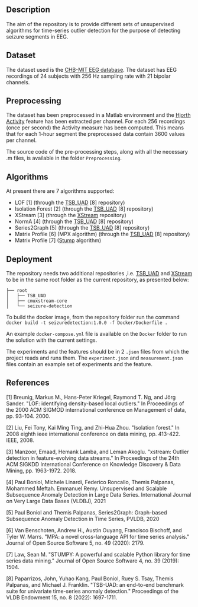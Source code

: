 ## Description

The aim of the repository is to provide different sets of unsupervised algorithms for time-series outlier detection for the purpose of detecting seizure segments in EEG.

## Dataset

The dataset used is the [CHB-MIT EEG database](https://physionet.org/content/chbmit/1.0.0/). The dataset has EEG recordings of 24 subjects with 256 Hz sampling rate with 21 bipolar channels. 

## Preprocessing

The dataset has been preprocessed in a Matlab environment and the [Hjorth Activity](https://en.wikipedia.org/wiki/Hjorth_parameters) feature has been extracted per channel. For each 256 recordings (once per second) the Activity measure has been computed. This means that for each 1-hour segment the preprocessed data contain 3600 values per channel.

The source code of the pre-processing steps, along with all the necessary .m files, is available in the folder `Preprocessing`.

## Algorithms

At present there are 7 algorithms supported:

* LOF [1] (through the [TSB_UAD](https://github.com/TheDatumOrg/TSB-UAD) [8] repository)
* Isolation Forest [2] (through the [TSB_UAD](https://github.com/TheDatumOrg/TSB-UAD) [8] repository)
* XStream [3] (through the [XStream](https://github.com/cmuxstream/cmuxstream-core) repository)
* NormA [4] (through the [TSB_UAD](https://github.com/TheDatumOrg/TSB-UAD) [8] repository)
* Series2Graph [5] (through the [TSB_UAD](https://github.com/TheDatumOrg/TSB-UAD) [8] repository)
* Matrix Profile [6] (MPX algorithm) (through the [TSB_UAD](https://github.com/TheDatumOrg/TSB-UAD) [8] repository)
* Matrix Profile [7] ([Stump](https://stumpy.readthedocs.io/en/latest/index.html) algorithm)

## Deployment
The repository needs two additional repositories ,i.e. [TSB_UAD](https://github.com/TheDatumOrg/TSB-UAD) and [XStream](https://github.com/cmuxstream/cmuxstream-core) to be in the same root folder as the current repository, as presented below:
```
├── root
│   ├── TSB_UAD
│   ├── cmuxstream-core
│   └── seizure-detection
```
To build the docker image, from the repository folder run the command `docker build -t seizuredetection:1.0.0 -f Docker/Dockerfile .`

An example `docker-compose.yml` file is available on the `Docker` folder to run the solution with the current settings.

The experiments and the features should be in 2 `.json` files from which the project reads and runs them. The `experiment.json` and `measurement.json` files contain an example set of experiments and the feature.

## References

[1] Breunig, Markus M., Hans-Peter Kriegel, Raymond T. Ng, and Jörg Sander. "LOF: identifying density-based local outliers." In Proceedings of the 2000 ACM SIGMOD international conference on Management of data, pp. 93-104. 2000.

[2] Liu, Fei Tony, Kai Ming Ting, and Zhi-Hua Zhou. "Isolation forest." In 2008 eighth ieee international conference on data mining, pp. 413-422. IEEE, 2008.

[3] Manzoor, Emaad, Hemank Lamba, and Leman Akoglu. "xstream: Outlier detection in feature-evolving data streams." In Proceedings of the 24th ACM SIGKDD International Conference on Knowledge Discovery & Data Mining, pp. 1963-1972. 2018.

[4] Paul Boniol, Michele Linardi, Federico Roncallo, Themis Palpanas, Mohammed Meftah. Emmanuel Remy. Unsupervised and Scalable Subsequence Anomaly Detection in Large Data Series. International Journal on Very Large Data Bases (VLDBJ), 2021 

[5] Paul Boniol and Themis Palpanas, Series2Graph: Graph-based Subsequence Anomaly Detection in Time Series, PVLDB, 2020

[6] Van Benschoten, Andrew H., Austin Ouyang, Francisco Bischoff, and Tyler W. Marrs. "MPA: a novel cross-language API for time series analysis." Journal of Open Source Software 5, no. 49 (2020): 2179.

[7] Law, Sean M. "STUMPY: A powerful and scalable Python library for time series data mining." Journal of Open Source Software 4, no. 39 (2019): 1504.

[8] Paparrizos, John, Yuhao Kang, Paul Boniol, Ruey S. Tsay, Themis Palpanas, and Michael J. Franklin. "TSB-UAD: an end-to-end benchmark suite for univariate time-series anomaly detection." Proceedings of the VLDB Endowment 15, no. 8 (2022): 1697-1711.